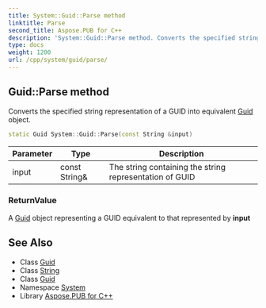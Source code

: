 ```yaml
---
title: System::Guid::Parse method
linktitle: Parse
second_title: Aspose.PUB for C++
description: 'System::Guid::Parse method. Converts the specified string representation of a GUID into equivalent Guid object in C++.'
type: docs
weight: 1200
url: /cpp/system/guid/parse/
---
```

## Guid::Parse method


Converts the specified string representation of a GUID into equivalent [Guid](../) object.

```cpp
static Guid System::Guid::Parse(const String &input)
```


| Parameter | Type | Description |
| --- | --- | --- |
| input | const String\& | The string containing the string representation of GUID |

### ReturnValue

A [Guid](../) object representing a GUID equivalent to that represented by **input**

## See Also

* Class [Guid](../)
* Class [String](../../string/)
* Class [Guid](../)
* Namespace [System](../../)
* Library [Aspose.PUB for C++](../../../)
